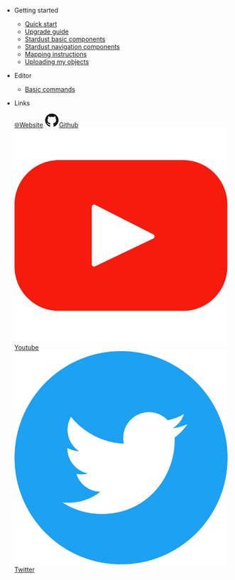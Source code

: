 * Getting started
  * [Quick start](quickstart.md)
  * [Upgrade guide](upgrade_guide.md)
  * [Stardust basic components](components.md)
  * [Stardust navigation components](navigation.md)
  * [Mapping instructions](mapping_instructions.md)
  * [Uploading my objects](my_objects.md)  

* Editor
  * [Basic commands](editor_commands.md)

* Links
  
  [🌐Website](https://neogoma.com)
  [![Github](_img/icons/github.svg)Github](https://github.com/Neogoma/)
  [![Youtube](_img/icons/youtube.svg ':size=16')Youtube](https://youtube.com/channel/UCjU6hMVcedUrssW6CAUJjaA)
  [![Twitter](_img/icons/twitter.svg ':size=16')Twitter](https://twitter.com/NeogomaStardust)
  


